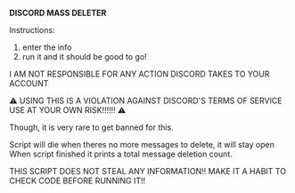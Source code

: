 **DISCORD MASS DELETER**

Instructions:
1. enter the info
2. run it and it should be good to go!

I AM NOT RESPONSIBLE FOR ANY ACTION DISCORD TAKES TO YOUR ACCOUNT

⚠ USING THIS IS A VIOLATION AGAINST DISCORD'S TERMS OF SERVICE USE AT YOUR OWN RISK!!!!!! ⚠

Though, it is very rare to get banned for this.

Script will die when theres no more messages to delete, it will stay open When script finished it prints a total message deletion count.

THIS SCRIPT DOES NOT STEAL ANY INFORMATION!! MAKE IT A HABIT TO CHECK CODE BEFORE RUNNING IT!!
